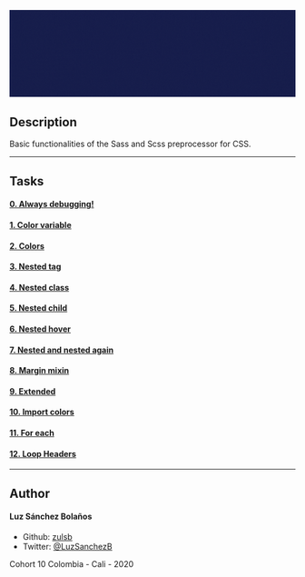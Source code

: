 ![Banner](banner-sass.gif)

## Description

Basic functionalities of the Sass and Scss preprocessor for CSS.

---
## Tasks
#### [0. Always debugging! ](./0-debug_log.scss)
#### [1. Color variable](./1-color_variable.scss)
#### [2. Colors](./2-color_variables.scss)
#### [3. Nested tag](./3-nested_tag.scss)
#### [4. Nested class](./4-nested_class.scss)
#### [5. Nested child](./5-nested_child.scss)
#### [6. Nested hover](./6-nested_hover.scss)
#### [7. Nested and nested again](./7-nested_deeper.scss)
#### [8. Margin mixin](./8-mixin_margins.scss)
#### [9. Extended](./9-extend_list.scss)
#### [10. Import colors ](./10-import_colors.scss)
#### [11. For each](./11-loop_photos.scss)
#### [12. Loop Headers](./12-loop_header.scss)
---

## Author
#### Luz Sánchez Bolaños
- Github: [zulsb](https://github.com/zulsb)
- Twitter: [@LuzSanchezB](https://twitter.com/LuzSanchezB)

Cohort 10
Colombia - Cali - 2020